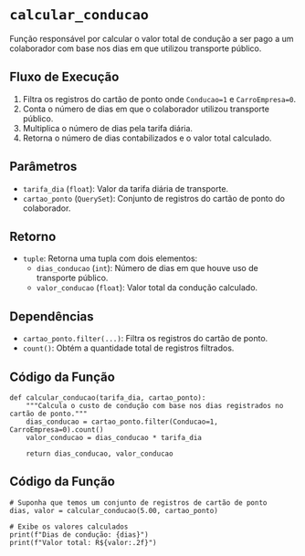 # `calcular_conducao`

Função responsável por calcular o valor total de condução a ser pago a um colaborador com base nos dias em que utilizou transporte público.

## Fluxo de Execução

1. Filtra os registros do cartão de ponto onde `Conducao=1` e `CarroEmpresa=0`.
2. Conta o número de dias em que o colaborador utilizou transporte público.
3. Multiplica o número de dias pela tarifa diária.
4. Retorna o número de dias contabilizados e o valor total calculado.

## Parâmetros

- `tarifa_dia` (`float`): Valor da tarifa diária de transporte.
- `cartao_ponto` (`QuerySet`): Conjunto de registros do cartão de ponto do colaborador.

## Retorno

- `tuple`: Retorna uma tupla com dois elementos:
  - `dias_conducao` (`int`): Número de dias em que houve uso de transporte público.
  - `valor_conducao` (`float`): Valor total da condução calculado.

## Dependências

- `cartao_ponto.filter(...)`: Filtra os registros do cartão de ponto.
- `count()`: Obtém a quantidade total de registros filtrados.

## Código da Função

```{py3 linenums="1"}
def calcular_conducao(tarifa_dia, cartao_ponto):
    """Calcula o custo de condução com base nos dias registrados no cartão de ponto."""
    dias_conducao = cartao_ponto.filter(Conducao=1, CarroEmpresa=0).count()
    valor_conducao = dias_conducao * tarifa_dia

    return dias_conducao, valor_conducao
```

## Código da Função

```{py3 linenums="1"}
# Suponha que temos um conjunto de registros de cartão de ponto
dias, valor = calcular_conducao(5.00, cartao_ponto)

# Exibe os valores calculados
print(f"Dias de condução: {dias}")
print(f"Valor total: R${valor:.2f}")
```
